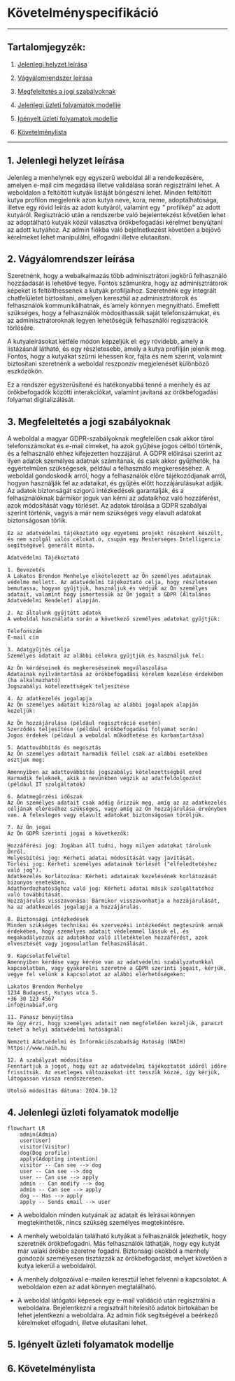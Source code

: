 # Követelményspecifikáció

---

## Tartalomjegyzék:

1. [Jelenlegi helyzet leírása](#1-jelenlegi-helyzet-leírása)

2. [Vágyálomrendszer leírása](#2-vágyálomrendszer-leírása)

3. [Megfeleltetés a jogi szabályoknak](#3-megfeleltetés-a-jogi-szabályoknak)

4. [Jelenlegi üzleti folyamatok modellje](#4-jelenlegi-üzleti-folyamatok-modellje)

5. [Igényelt üzleti folyamatok modellje](#5-igényelt-üzleti-folyamatok-modellje)

6. [Követelménylista](#6-követelménylista)

---

## 1. Jelenlegi helyzet leírása

Jelenleg a menhelynek egy egyszerű weboldal áll a rendelkezésére, amelyen e-mail cím megadása illetve validálása során
regisztrálni lehet. A weboldalon a feltöltött kutyák listáját böngészni lehet. Minden feltöltött kutya profilon
megjelenik azon kutya neve, kora, neme, adoptálhatósága, illetve egy rövid leírás az adott kutyáról, valamint egy "
profilkép" az adott kutyáról. Regisztráció után a rendszerbe való bejelentekzést követően lehet az adoptálható kutyák
közül választva örökbefogadási kérelmet benyújtani az adott kutyához. Az admin fiókba való bejelnetkezést követően a
bejövő kérelmeket lehet manipulálni, elfogadni illetve elutasítani.

## 2. Vágyálomrendszer leírása

Szeretnénk, hogy a webalkalmazás több adminisztrátori jogkörű felhasználó hozzáadását is lehetővé tegye. Fontos
számunkra, hogy az adminisztrátorok képeket is feltölthessenek a kutyák profiljaihoz. Szeretnénk egy integrált
chatfelületet biztosítani, amelyen keresztül az adminisztrátorok és felhasználók kommunikálhatnak, és amely könnyen
megnyitható. Emellett szükséges, hogy a felhasználók módosíthassák saját telefonszámukat, és az adminisztrátoroknak
legyen lehetőségük felhasználói regisztrációk törlésére.

A kutyaleírásokat kétféle módon képzeljük el: egy rövidebb, amely a listázásnál látható, és egy részletesebb, amely a
kutya profilján jelenik meg. Fontos, hogy a kutyákat szűrni lehessen kor, fajta és nem szerint, valamint biztosítani
szeretnénk a weboldal reszponzív megjelenését különböző eszközökön.

Ez a rendszer egyszerűsítené és hatékonyabbá tenné a menhely és az örökbefogadók közötti interakciókat, valamint
javítaná az örökbefogadási folyamat digitalizálását.

## 3. Megfeleltetés a jogi szabályoknak

A weboldal a magyar GDPR-szabályoknak megfelelően csak akkor tárol telefonszámokat és e-mail címeket, ha azok gyűjtése
jogos célból történik, és a felhasználó ehhez kifejezetten hozzájárul. A GDPR előírásai szerint az ilyen adatok
személyes adatnak számítanak, és csak akkor gyűjthetők, ha egyértelműen szükségesek, például a felhasználó
megkereséséhez. A weboldal gondoskodik arról, hogy a felhasználók előre tájékozódjanak arról, hogyan használják fel az
adataikat, és gyűjtés előtt hozzájárulásukat adják. Az adatok biztonságát szigorú intézkedések garantálják, és a
felhasználóknak bármikor joguk van kérni az adataikhoz való hozzáférést, azok módosítását vagy törlését. Az adatok
tárolása a GDPR szabályai szerint történik, vagyis a már nem szükséges vagy elavult adatokat biztonságosan törlik.


```
Ez az adatvédelmi tájékoztató egy egyetemi projekt részeként készült, és nem szolgál valós célokat.ó, csupán egy Mesterséges Intelligencia segítségével generált minta.

Adatvédelmi Tájékoztató

1. Bevezetés
A Lakatos Brendon Menhelye elkötelezett az Ön személyes adatainak védelme mellett. Az adatvédelmi tájékoztató célja, hogy részletesen bemutassa, hogyan gyűjtjük, használjuk és védjük az Ön személyes adatait, valamint hogy ismertessük az Ön jogait a GDPR (Általános Adatvédelmi Rendelet) alapján.

2. Az általunk gyűjtött adatok
A weboldal használata során a következő személyes adatokat gyűjtjük:

Telefonszám
E-mail cím

3. Adatgyűjtés célja
Személyes adatait az alábbi célokra gyűjtjük és használjuk fel:

Az Ön kérdéseinek és megkereséseinek megválaszolása
Adatainak nyilvántartása az örökbefogadási kérelem kezelése érdekében (ha alkalmazható)
Jogszabályi kötelezettségek teljesítése

4. Az adatkezelés jogalapja
Az Ön személyes adatait kizárólag az alábbi jogalapok alapján kezeljük:

Az Ön hozzájárulása (például regisztráció esetén)
Szerződés teljesítése (például örökbefogadási folyamat során)
Jogos érdekek (például a weboldal működtetése és karbantartása)

5. Adattovábbítás és megosztás
Az Ön személyes adatait harmadik féllel csak az alábbi esetekben osztjuk meg:

Amennyiben az adattovábbítás jogszabályi kötelezettségből ered
Harmadik feleknek, akik a nevünkben végzik az adatfeldolgozást (például IT szolgáltatók)

6. Adatmegőrzési időszak
Az Ön személyes adatait csak addig őrizzük meg, amíg az az adatkezelés céljának eléréséhez szükséges, vagy amíg az Ön hozzájárulása érvényben van. A felesleges vagy elavult adatokat biztonságosan töröljük.

7. Az Ön jogai
Az Ön GDPR szerinti jogai a következők:

Hozzáférési jog: Jogában áll tudni, hogy milyen adatokat tárolunk Önről.
Helyesbítési jog: Kérheti adatai módosítását vagy javítását.
Törlési jog: Kérheti személyes adatainak törlését ("elfeledtetéshez való jog").
Adatkezelés korlátozása: Kérheti adatainak kezelésének korlátozását bizonyos esetekben.
Adathordozhatósághoz való jog: Kérheti adatai másik szolgáltatóhoz való továbbítását.
Hozzájárulás visszavonása: Bármikor visszavonhatja a hozzájárulását, ha az adatkezelés jogalapja a hozzájárulás.

8. Biztonsági intézkedések
Minden szükséges technikai és szervezési intézkedést megteszünk annak érdekében, hogy személyes adatait védelemmel lássuk el, és megakadályozzuk az adatokhoz való illetéktelen hozzáférést, azok elvesztését vagy jogosulatlan felhasználását.

9. Kapcsolatfelvétel
Amennyiben kérdése vagy kérése van az adatvédelmi szabályzatunkkal kapcsolatban, vagy gyakorolni szeretné a GDPR szerinti jogait, kérjük, vegye fel velünk a kapcsolatot az alábbi elérhetőségeken:

Lakatos Brendon Menhelye
1234 Budapest, Kutyus utca 5.
+36 30 123 4567
info@inabiaf.org

11. Panasz benyújtása
Ha úgy érzi, hogy személyes adatait nem megfelelően kezeljük, panaszt tehet a helyi adatvédelmi hatóságnál:

Nemzeti Adatvédelmi és Információszabadság Hatóság (NAIH) https://www.naih.hu

12. A szabályzat módosítása
Fenntartjuk a jogot, hogy ezt az adatvédelmi tájékoztatót időről időre frissítsük. Az esetleges változásokat itt tesszük közzé, így kérjük, látogasson vissza rendszeresen.

Utolsó módosítás dátuma: 2024.10.12
```

## 4. Jelenlegi üzleti folyamatok modellje

```mermaid
flowchart LR
    admin(Admin)
    user(User)
    visitor(Visitor)
    dog(Dog profile)
    apply(Adopting intention)
    visitor -- Can see --> dog
    user -- Can see --> dog
    user -- Can use --> apply
    admin -- Can modify --> dog
    admin -- Can see --> apply
    dog -- Has --> apply
    apply -- Sends email --> user
```

- A weboldalon minden kutyának az adatait és leírásai könnyen megtekinthetők, nincs szükség személyes megtekintésre.

- A menhely weboldalán található kutyákat a felhasználók jelezhetik, hogy szeretnék örökbefogadni. Más felhasználók
  láthatják, hogy egy kutyát már valaki örökbe szeretne fogadni. Biztonsági okokból a menhely gondozói személyesen
  tisztázzák az örökbefogadást, melyet követően a kutya lekerül a weboldalról.

- A menhely dolgozóival e-mailen keresztül lehet felvenni a kapcsolatot. A weboldalon ezen az adat könnyen megtalálható.

- A weboldal látógatói képesek egy e-mail validáció után regisztrálni a weboldalra. Bejelentkezni a regisztrált
  hitelesítő adatok birtokában be lehet jelentkezni a weboldalra. Az admin fiók segítségével a beérkező kérelmeket
  elfogadni, illetve elutasítani lehet.

## 5. Igényelt üzleti folyamatok modellje

## 6. Követelménylista

